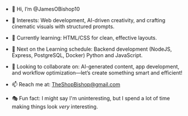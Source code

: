 - 👋 Hi, I’m @JamesOBishop10
  
- 👀 Interests: Web development, AI-driven creativity, and crafting cinematic visuals with structured prompts.
- 🌱 Currently learning: HTML/CSS for clean, effective layouts.  
- 🌱 Next on the Learning schedule: Backend development (NodeJS, Express, PostgreSQL, Docker) Python and JavaScript.  
- 💞️ Looking to collaborate on: AI-generated content, app development, and workflow optimization—let’s create something smart and efficient!  
- 📫 Reach me at: TheShopBishop@gmail.com  
- 🎭 Fun fact: I might say I'm uninteresting, but I spend a lot of time making things look _very_ interesting.  



<!---
JamesOBishop10/JamesOBishop10 is a ✨ special ✨ repository because its `README.md` (this file) appears on your GitHub profile.
You can click the Preview link to take a look at your changes.
--->
